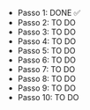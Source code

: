 - Passo 1: DONE ✅
- Passo 2: TO DO
- Passo 3: TO DO
- Passo 4: TO DO
- Passo 5: TO DO
- Passo 6: TO DO
- Passo 7: TO DO
- Passo 8: TO DO
- Passo 9: TO DO
- Passo 10: TO DO
